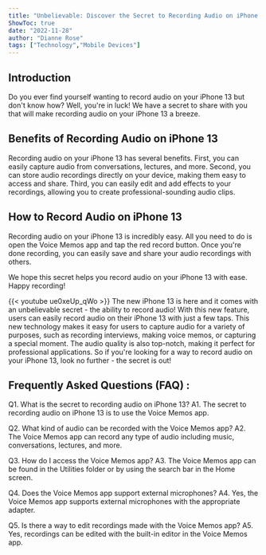 ```yaml
---
title: "Unbelievable: Discover the Secret to Recording Audio on iPhone 13!"
ShowToc: true 
date: "2022-11-28"
author: "Dianne Rose" 
tags: ["Technology","Mobile Devices"]
---
```

## Introduction

Do you ever find yourself wanting to record audio on your iPhone 13 but don't know how? Well, you're in luck! We have a secret to share with you that will make recording audio on your iPhone 13 a breeze. 

## Benefits of Recording Audio on iPhone 13

Recording audio on your iPhone 13 has several benefits. First, you can easily capture audio from conversations, lectures, and more. Second, you can store audio recordings directly on your device, making them easy to access and share. Third, you can easily edit and add effects to your recordings, allowing you to create professional-sounding audio clips. 

## How to Record Audio on iPhone 13

Recording audio on your iPhone 13 is incredibly easy. All you need to do is open the Voice Memos app and tap the red record button. Once you're done recording, you can easily save and share your audio recordings with others. 

We hope this secret helps you record audio on your iPhone 13 with ease. Happy recording!

{{< youtube ue0xeUp_qWo >}} 
The new iPhone 13 is here and it comes with an unbelievable secret - the ability to record audio! With this new feature, users can easily record audio on their iPhone 13 with just a few taps. This new technology makes it easy for users to capture audio for a variety of purposes, such as recording interviews, making voice memos, or capturing a special moment. The audio quality is also top-notch, making it perfect for professional applications. So if you're looking for a way to record audio on your iPhone 13, look no further - the secret is out!

## Frequently Asked Questions (FAQ) :
Q1. What is the secret to recording audio on iPhone 13?
A1. The secret to recording audio on iPhone 13 is to use the Voice Memos app.

Q2. What kind of audio can be recorded with the Voice Memos app?
A2. The Voice Memos app can record any type of audio including music, conversations, lectures, and more.

Q3. How do I access the Voice Memos app?
A3. The Voice Memos app can be found in the Utilities folder or by using the search bar in the Home screen.

Q4. Does the Voice Memos app support external microphones?
A4. Yes, the Voice Memos app supports external microphones with the appropriate adapter.

Q5. Is there a way to edit recordings made with the Voice Memos app?
A5. Yes, recordings can be edited with the built-in editor in the Voice Memos app.



